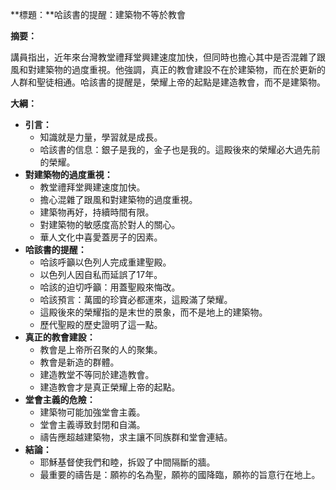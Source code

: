 **標題：**哈該書的提醒：建築物不等於教會

**摘要：**

講員指出，近年來台灣教堂禮拜堂興建速度加快，但同時也擔心其中是否混雜了跟風和對建築物的過度重視。他強調，真正的教會建設不在於建築物，而在於更新的人群和聖徒相通。哈該書的提醒是，榮耀上帝的起點是建造教會，而不是建築物。

**大綱：**

* **引言：**
    * 知識就是力量，學習就是成長。
    * 哈該書的信息：銀子是我的，金子也是我的。這殿後來的榮耀必大過先前的榮耀。
* **對建築物的過度重視：**
    * 教堂禮拜堂興建速度加快。
    * 擔心混雜了跟風和對建築物的過度重視。
    * 建築物再好，持續時間有限。
    * 對建築物的敏感度高於對人的關心。
    * 華人文化中喜愛蓋房子的因素。
* **哈該書的提醒：**
    * 哈該呼籲以色列人完成重建聖殿。
    * 以色列人因自私而延誤了17年。
    * 哈該的迫切呼籲：用蓋聖殿來悔改。
    * 哈該預言：萬國的珍寶必都運來，這殿滿了榮耀。
    * 這殿後來的榮耀指的是末世的景象，而不是地上的建築物。
    * 歷代聖殿的歷史證明了這一點。
* **真正的教會建設：**
    * 教會是上帝所召聚的人的聚集。
    * 教會是新造的群體。
    * 建造教堂不等同於建造教會。
    * 建造教會才是真正榮耀上帝的起點。
* **堂會主義的危險：**
    * 建築物可能加強堂會主義。
    * 堂會主義導致封閉和自滿。
    * 禱告應超越建築物，求主讓不同族群和堂會連結。
* **結論：**
    * 耶穌基督使我們和睦，拆毀了中間隔斷的牆。
    * 最重要的禱告是：願祢的名為聖，願祢的國降臨，願祢的旨意行在地上。